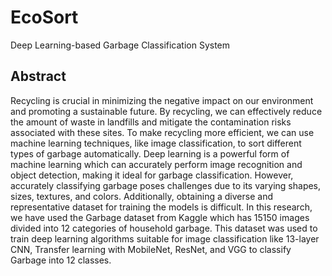 # EcoSort
Deep Learning-based Garbage Classification System

## Abstract
Recycling is crucial in minimizing the negative impact on our environment and promoting a sustainable future. By recycling, we can effectively reduce the amount of waste in landfills and mitigate the contamination risks associated with these sites. To make recycling more efficient, we can use machine learning techniques, like image classification, to sort different types of garbage automatically. Deep learning is a powerful form of machine learning which can accurately perform image recognition and object detection, making it ideal for garbage classification. However, accurately classifying garbage poses challenges due to its varying shapes, sizes, textures, and colors. Additionally, obtaining a diverse and representative dataset for training the models is difficult. In this research, we have used the Garbage dataset from Kaggle which has 15150 images divided into 12 categories of household garbage. This dataset was used to train deep learning algorithms suitable for image classification like 13-layer CNN, Transfer learning with MobileNet, ResNet, and VGG to classify Garbage into 12 classes.
